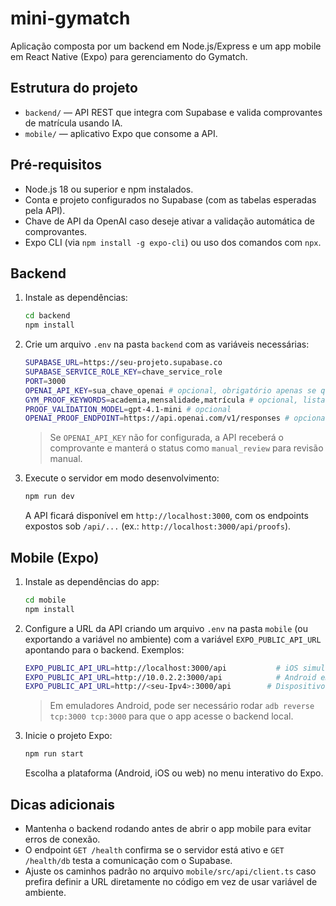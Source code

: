 # mini-gymatch

Aplicação composta por um backend em Node.js/Express e um app mobile em React Native (Expo) para gerenciamento do Gymatch.

## Estrutura do projeto

- `backend/` — API REST que integra com Supabase e valida comprovantes de matrícula usando IA.
- `mobile/` — aplicativo Expo que consome a API.

## Pré-requisitos

- Node.js 18 ou superior e npm instalados.
- Conta e projeto configurados no Supabase (com as tabelas esperadas pela API).
- Chave de API da OpenAI caso deseje ativar a validação automática de comprovantes.
- Expo CLI (via `npm install -g expo-cli`) ou uso dos comandos com `npx`.

## Backend

1. Instale as dependências:

   ```bash
   cd backend
   npm install
   ```

2. Crie um arquivo `.env` na pasta `backend` com as variáveis necessárias:

   ```bash
   SUPABASE_URL=https://seu-projeto.supabase.co
   SUPABASE_SERVICE_ROLE_KEY=chave_service_role
   PORT=3000
   OPENAI_API_KEY=sua_chave_openai # opcional, obrigatório apenas se quiser validação automática
   GYM_PROOF_KEYWORDS=academia,mensalidade,matrícula # opcional, lista separada por vírgula
   PROOF_VALIDATION_MODEL=gpt-4.1-mini # opcional
   OPENAI_PROOF_ENDPOINT=https://api.openai.com/v1/responses # opcional
   ```

   > Se `OPENAI_API_KEY` não for configurada, a API receberá o comprovante e manterá o status como `manual_review` para revisão manual.

3. Execute o servidor em modo desenvolvimento:

   ```bash
   npm run dev
   ```

   A API ficará disponível em `http://localhost:3000`, com os endpoints expostos sob `/api/...` (ex.: `http://localhost:3000/api/proofs`).

## Mobile (Expo)

1. Instale as dependências do app:

   ```bash
   cd mobile
   npm install
   ```

2. Configure a URL da API criando um arquivo `.env` na pasta `mobile` (ou exportando a variável no ambiente) com a variável `EXPO_PUBLIC_API_URL` apontando para o backend. Exemplos:

   ```bash
   EXPO_PUBLIC_API_URL=http://localhost:3000/api           # iOS simulador
   EXPO_PUBLIC_API_URL=http://10.0.2.2:3000/api            # Android emulador
   EXPO_PUBLIC_API_URL=http://<seu-Ipv4>:3000/api        # Dispositivo físico, deve adicionar informação de IPV4 de sua máquina (dispositivo físico deve estar na mesma rede)
   ```

   > Em emuladores Android, pode ser necessário rodar `adb reverse tcp:3000 tcp:3000` para que o app acesse o backend local.

3. Inicie o projeto Expo:

   ```bash
   npm run start
   ```

   Escolha a plataforma (Android, iOS ou web) no menu interativo do Expo.

## Dicas adicionais

- Mantenha o backend rodando antes de abrir o app mobile para evitar erros de conexão.
- O endpoint `GET /health` confirma se o servidor está ativo e `GET /health/db` testa a comunicação com o Supabase.
- Ajuste os caminhos padrão no arquivo `mobile/src/api/client.ts` caso prefira definir a URL diretamente no código em vez de usar variável de ambiente.
